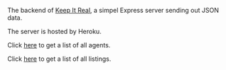 
The backend of [Keep It Real](https://github.com/reneeduijzers/Keep_It_Real), a simpel Express server sending out JSON data. 

The server is hosted by Heroku. 

Click [here](https://keep-it-real.herokuapp.com/aboutus) to get a list of all agents.

Click [here](https://keep-it-real.herokuapp.com/listings) to get a list of all listings.


